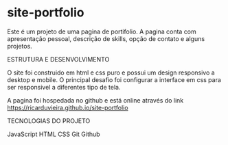 # site-portfolio

Este é um projeto de uma pagina de portifolio. A pagina conta com apresentação pessoal, descrição de skills, opção de contato e alguns projetos.

ESTRUTURA E DESENVOLVIMENTO

O site foi construido em html e css puro e possui um design responsivo a desktop e mobile. O principal desafio foi configurar a interface em css para ser responsivel a diferentes tipo de tela.

A pagina foi hospedada no github e está online através do link https://ricarduvieira.github.io/site-portfolio

TECNOLOGIAS DO PROJETO

JavaScript
HTML
CSS
Git
Github

